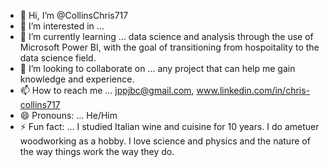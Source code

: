 - 👋 Hi, I’m @CollinsChris717
- 👀 I’m interested in ... 
- 🌱 I’m currently learning ... data science and analysis through the use of Microsoft Power BI, with the goal of transitioning from hospoitality to the data science field.
- 💞️ I’m looking to collaborate on ... any project that can help me gain knowledge and experience.
- 📫 How to reach me ... jppjbc@gmail.com, www.linkedin.com/in/chris-collins717
- 😄 Pronouns: ... He/Him
- ⚡ Fun fact: ... I studied Italian wine and cuisine for 10 years. I do ametuer woodworking as a hobby. I love science and physics and the nature of the way things work the way they do.

<!---
CollinsChris717/CollinsChris717 is a ✨ special ✨ repository because its `README.md` (this file) appears on your GitHub profile.
You can click the Preview link to take a look at your changes.
--->
